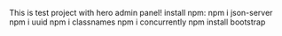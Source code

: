 This is test project with hero admin panel!
install npm:
    npm i json-server
    npm i uuid
    npm i classnames
    npm i concurrently
    npm install bootstrap